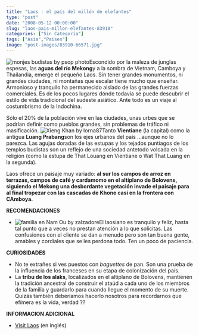 ```yaml
---
title: "Laos : el país del millón de elefantes"
type: "post"
date: "2008-05-12 00:00:00"
slug: "laos-pais-millon-elefantes-83910"
categories: ["Sin Categoría"]
tags: ["Asia","Paises"]
image: "post-images/83910-66571.jpg"
---
```


![monjes budistas by psop photo](post-images/83910-66571.jpg "monjes budistas by psop photo")Escondido por la maleza de junglas espesas, las **aguas del río Mekong**y a la sombra de Vietnam, Camboya y Thailandia, emerge el pequeño Laos. Sin tener grandes monumentos, ni grandes ciudades, ni montañas que escalar tiene mucho que enseñar. Armonioso y tranquilo ha permanecido aislado de las grandes fuerzas comerciales. Es de los pocos lugares dónde todavía se puede descubrir el estilo de vida tradicional del sudeste asiático. Ante todo es un viaje al costumbrismo de la Indochina.

Sólo el 20% de la población vive en las ciudades, unas urbes que se podrían definir como pueblos grandes, sin problemas de tráfico ni masificación. ![Xieng Khan by lorna87](post-images/83910-66572.jpg "Xieng Khan by lorna87")Tanto **Vientiane** (la capital) como la antigua **Luang Prabang**son los ejes urbanos del país ...aunque no lo parezca. Las agujas doradas de las estupas y los tejados puntiagos de los templos budistas son un reflejo de una sociedad antetodo volcada en la religión (como la estupa de That Louang en Vientiane o Wat That Luang en la segunda).

Laos ofrece un paisaje muy variado: **al sur los campos de arroz en terrazas, campos de café y cardamomo en el altiplano de Bolovens, siguiendo el Mekong una desbordante vegetación invade el paisaje para al final tropezar con las cascadas de Khone casi en la frontera con CAmboya.**

**RECOMENDACIONES**

- ![familia en Nam Ou by zalzadore](post-images/83910-66570.jpg "familia en Nam Ou by zalzadore")El laosiano es tranquilo y feliz, hasta tal punto que a veces no prestan atención a lo que solicitas. Las confusiones con el cliente se dan a menudo pero son tan buena gente, amables y cordiales que se les perdona todo. Ten un poco de paciencia.

**CURIOSIDADES**

- No te extrañes si ves puestos con *baguettes* de pan. Son una prueba de la influencia de los franceses en su etapa de colonización del país.
- La **tribu de los alaks**, localizados en el altiplano de Bolovens, mantienen la tradición ancestral de construir el ataúd a cada uno de los miembros de la familia y guardarlo para cuando llegue el momento de su muerte. Quizás también deberíamos hacerlo nosotros para recordarnos que efímera es la vida, verdad ??

**INFORMACION ADICIONAL**

- [Visit Laos](http://www.visit-laos.com/) (en inglés)